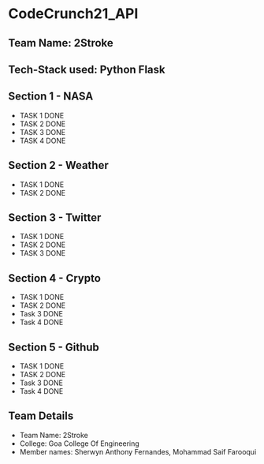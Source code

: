 # CodeCrunch21_API
## Team Name: 2Stroke
## Tech-Stack used: Python Flask

## Section 1 - NASA
 - TASK 1 DONE
 - TASK 2 DONE
 - TASK 3 DONE
 - TASK 4 DONE


## Section 2 - Weather
 - TASK 1 DONE
 - TASK 2 DONE


## Section 3 - Twitter
 - TASK 1 DONE
 - TASK 2 DONE
 - TASK 3 DONE

## Section 4 - Crypto
  - TASK 1 DONE
  - TASK 2 DONE
  - Task 3 DONE
  - Task 4 DONE

## Section 5 - Github
  - TASK 1 DONE
  - TASK 2 DONE
  - Task 3 DONE
  - Task 4 DONE


## Team Details
- Team Name: 2Stroke
- College: Goa College Of Engineering
- Member names: Sherwyn Anthony Fernandes, Mohammad Saif Farooqui
